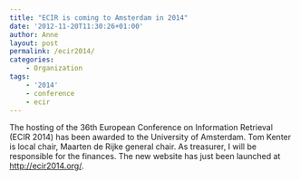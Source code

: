 ```yaml
---
title: "ECIR is coming to Amsterdam in 2014"
date: '2012-11-20T11:30:26+01:00'
author: Anne
layout: post
permalink: /ecir2014/
categories:
    - Organization
tags:
    - '2014'
    - conference
    - ecir
---
```


The hosting of the 36th European Conference on Information Retrieval (ECIR 2014) has been awarded to the University of
Amsterdam. Tom Kenter is local chair, Maarten de Rijke general chair. As treasurer, I will be responsible for the
finances. The new website has just been launched at <http://ecir2014.org/>.